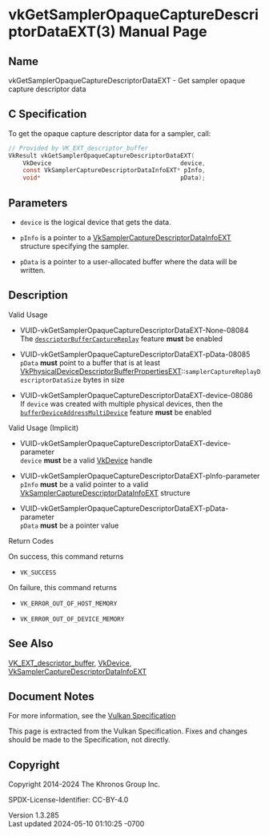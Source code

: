 # vkGetSamplerOpaqueCaptureDescriptorDataEXT(3) Manual Page

## Name

vkGetSamplerOpaqueCaptureDescriptorDataEXT - Get sampler opaque capture
descriptor data



## <a href="#_c_specification" class="anchor"></a>C Specification

To get the opaque capture descriptor data for a sampler, call:

``` c
// Provided by VK_EXT_descriptor_buffer
VkResult vkGetSamplerOpaqueCaptureDescriptorDataEXT(
    VkDevice                                    device,
    const VkSamplerCaptureDescriptorDataInfoEXT* pInfo,
    void*                                       pData);
```

## <a href="#_parameters" class="anchor"></a>Parameters

- `device` is the logical device that gets the data.

- `pInfo` is a pointer to a
  [VkSamplerCaptureDescriptorDataInfoEXT](https://registry.khronos.org/vulkan/specs/1.3-extensions/man/html/VkSamplerCaptureDescriptorDataInfoEXT.html)
  structure specifying the sampler.

- `pData` is a pointer to a user-allocated buffer where the data will be
  written.

## <a href="#_description" class="anchor"></a>Description

Valid Usage

- <a href="#VUID-vkGetSamplerOpaqueCaptureDescriptorDataEXT-None-08084"
  id="VUID-vkGetSamplerOpaqueCaptureDescriptorDataEXT-None-08084"></a>
  VUID-vkGetSamplerOpaqueCaptureDescriptorDataEXT-None-08084  
  The <a
  href="https://registry.khronos.org/vulkan/specs/1.3-extensions/html/vkspec.html#features-descriptorBuffer"
  target="_blank"
  rel="noopener"><code>descriptorBufferCaptureReplay</code></a> feature
  **must** be enabled

- <a href="#VUID-vkGetSamplerOpaqueCaptureDescriptorDataEXT-pData-08085"
  id="VUID-vkGetSamplerOpaqueCaptureDescriptorDataEXT-pData-08085"></a>
  VUID-vkGetSamplerOpaqueCaptureDescriptorDataEXT-pData-08085  
  `pData` **must** point to a buffer that is at least
  [VkPhysicalDeviceDescriptorBufferPropertiesEXT](https://registry.khronos.org/vulkan/specs/1.3-extensions/man/html/VkPhysicalDeviceDescriptorBufferPropertiesEXT.html)::`samplerCaptureReplayDescriptorDataSize`
  bytes in size

- <a href="#VUID-vkGetSamplerOpaqueCaptureDescriptorDataEXT-device-08086"
  id="VUID-vkGetSamplerOpaqueCaptureDescriptorDataEXT-device-08086"></a>
  VUID-vkGetSamplerOpaqueCaptureDescriptorDataEXT-device-08086  
  If `device` was created with multiple physical devices, then the <a
  href="https://registry.khronos.org/vulkan/specs/1.3-extensions/html/vkspec.html#features-bufferDeviceAddressMultiDevice"
  target="_blank"
  rel="noopener"><code>bufferDeviceAddressMultiDevice</code></a> feature
  **must** be enabled

Valid Usage (Implicit)

- <a
  href="#VUID-vkGetSamplerOpaqueCaptureDescriptorDataEXT-device-parameter"
  id="VUID-vkGetSamplerOpaqueCaptureDescriptorDataEXT-device-parameter"></a>
  VUID-vkGetSamplerOpaqueCaptureDescriptorDataEXT-device-parameter  
  `device` **must** be a valid [VkDevice](https://registry.khronos.org/vulkan/specs/1.3-extensions/man/html/VkDevice.html) handle

- <a
  href="#VUID-vkGetSamplerOpaqueCaptureDescriptorDataEXT-pInfo-parameter"
  id="VUID-vkGetSamplerOpaqueCaptureDescriptorDataEXT-pInfo-parameter"></a>
  VUID-vkGetSamplerOpaqueCaptureDescriptorDataEXT-pInfo-parameter  
  `pInfo` **must** be a valid pointer to a valid
  [VkSamplerCaptureDescriptorDataInfoEXT](https://registry.khronos.org/vulkan/specs/1.3-extensions/man/html/VkSamplerCaptureDescriptorDataInfoEXT.html)
  structure

- <a
  href="#VUID-vkGetSamplerOpaqueCaptureDescriptorDataEXT-pData-parameter"
  id="VUID-vkGetSamplerOpaqueCaptureDescriptorDataEXT-pData-parameter"></a>
  VUID-vkGetSamplerOpaqueCaptureDescriptorDataEXT-pData-parameter  
  `pData` **must** be a pointer value

Return Codes

On success, this command returns  
- `VK_SUCCESS`

On failure, this command returns  
- `VK_ERROR_OUT_OF_HOST_MEMORY`

- `VK_ERROR_OUT_OF_DEVICE_MEMORY`

## <a href="#_see_also" class="anchor"></a>See Also

[VK_EXT_descriptor_buffer](https://registry.khronos.org/vulkan/specs/1.3-extensions/man/html/VK_EXT_descriptor_buffer.html),
[VkDevice](https://registry.khronos.org/vulkan/specs/1.3-extensions/man/html/VkDevice.html),
[VkSamplerCaptureDescriptorDataInfoEXT](https://registry.khronos.org/vulkan/specs/1.3-extensions/man/html/VkSamplerCaptureDescriptorDataInfoEXT.html)

## <a href="#_document_notes" class="anchor"></a>Document Notes

For more information, see the <a
href="https://registry.khronos.org/vulkan/specs/1.3-extensions/html/vkspec.html#vkGetSamplerOpaqueCaptureDescriptorDataEXT"
target="_blank" rel="noopener">Vulkan Specification</a>

This page is extracted from the Vulkan Specification. Fixes and changes
should be made to the Specification, not directly.

## <a href="#_copyright" class="anchor"></a>Copyright

Copyright 2014-2024 The Khronos Group Inc.

SPDX-License-Identifier: CC-BY-4.0

Version 1.3.285  
Last updated 2024-05-10 01:10:25 -0700
